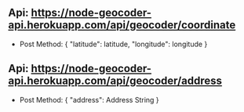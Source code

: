 ## Api: https://node-geocoder-api.herokuapp.com/api/geocoder/coordinate
* Post Method: { "latitude": latitude, "longitude": longitude }

## Api: https://node-geocoder-api.herokuapp.com/api/geocoder/address
* Post Method: { "address": Address String }